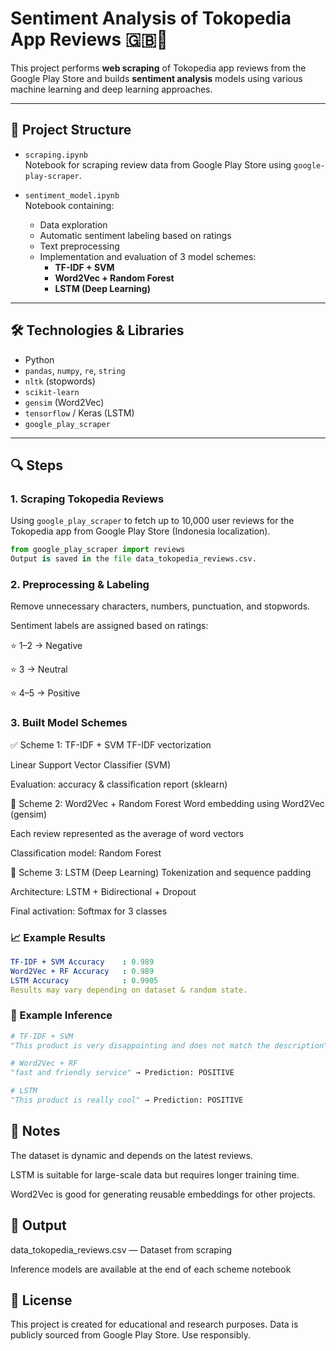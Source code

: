 # Sentiment Analysis of Tokopedia App Reviews 🇬🇧📱

This project performs **web scraping** of Tokopedia app reviews from the Google Play Store and builds **sentiment analysis** models using various machine learning and deep learning approaches.

---

## 📁 Project Structure

- `scraping.ipynb`  
  Notebook for scraping review data from Google Play Store using `google-play-scraper`.
  
- `sentiment_model.ipynb`  
  Notebook containing:
  - Data exploration
  - Automatic sentiment labeling based on ratings
  - Text preprocessing
  - Implementation and evaluation of 3 model schemes:
    - **TF-IDF + SVM**
    - **Word2Vec + Random Forest**
    - **LSTM (Deep Learning)**

---

## 🛠️ Technologies & Libraries

- Python
- `pandas`, `numpy`, `re`, `string`
- `nltk` (stopwords)
- `scikit-learn`
- `gensim` (Word2Vec)
- `tensorflow` / Keras (LSTM)
- `google_play_scraper`

---

## 🔍 Steps

### 1. Scraping Tokopedia Reviews

Using `google_play_scraper` to fetch up to 10,000 user reviews for the Tokopedia app from Google Play Store (Indonesia localization).

```python
from google_play_scraper import reviews
Output is saved in the file data_tokopedia_reviews.csv.
```
### 2. Preprocessing & Labeling
Remove unnecessary characters, numbers, punctuation, and stopwords.

Sentiment labels are assigned based on ratings:

⭐ 1–2 → Negative

⭐ 3 → Neutral

⭐ 4–5 → Positive

### 3. Built Model Schemes
✅ Scheme 1: TF-IDF + SVM
TF-IDF vectorization

Linear Support Vector Classifier (SVM)

Evaluation: accuracy & classification report (sklearn)

🌳 Scheme 2: Word2Vec + Random Forest
Word embedding using Word2Vec (gensim)

Each review represented as the average of word vectors

Classification model: Random Forest

🧠 Scheme 3: LSTM (Deep Learning)
Tokenization and sequence padding

Architecture: LSTM + Bidirectional + Dropout

Final activation: Softmax for 3 classes

### 📈 Example Results 

```yaml
TF-IDF + SVM Accuracy    : 0.989
Word2Vec + RF Accuracy   : 0.989
LSTM Accuracy            : 0.9905
Results may vary depending on dataset & random state.
```
### 🧪 Example Inference

```python
# TF-IDF + SVM
"This product is very disappointing and does not match the description" → Prediction: NEGATIVE

# Word2Vec + RF
"fast and friendly service" → Prediction: POSITIVE

# LSTM
"This product is really cool" → Prediction: POSITIVE
```

## 📌 Notes
The dataset is dynamic and depends on the latest reviews.

LSTM is suitable for large-scale data but requires longer training time.

Word2Vec is good for generating reusable embeddings for other projects.

## 📂 Output
data_tokopedia_reviews.csv — Dataset from scraping

Inference models are available at the end of each scheme notebook

## 📄 License
This project is created for educational and research purposes.
Data is publicly sourced from Google Play Store. Use responsibly.

